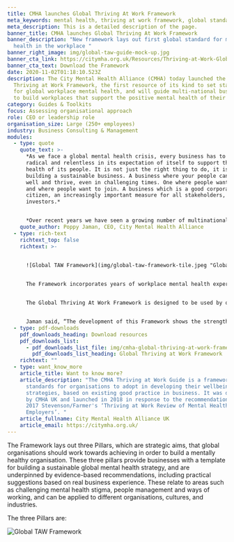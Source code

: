 ```yaml
---
title: CMHA launches Global Thriving At Work Framework
meta_keywords: mental health, thriving at work framework, global standards
meta_description: This is a detailed description of the page.
banner_title: CMHA launches Global Thriving At Work Framework
banner_description: "New framework lays out first global standard for mental
  health in the workplace "
banner_right_image: img/global-taw-guide-mock-up.jpg
banner_cta_link: https://citymha.org.uk/Resources/Thriving-at-Work-Global-Framework
banner_cta_text: Download the Framework
date: 2020-11-02T01:18:10.523Z
description: The City Mental Health Alliance (CMHA) today launched the Global
  Thriving at Work Framework, the first resource of its kind to set standards
  for global workplace mental health, and will guide multi-national businesses
  to build workplaces that support the positive mental health of their people.
category: Guides & Toolkits
focus: Assessing organisational approach
role: CEO or leadership role
organisation_size: Large (250+ employees)
industry: Business Consulting & Management
modules:
  - type: quote
    quote_text: >-
      *As we face a global mental health crisis, every business has to be
      radical and relentless in its expectation of itself to support the mental
      health of its people. It is not just the right thing to do, it is key to
      building a sustainable business. A business where your people can stay
      well and thrive, even in challenging times. One where people want to stay
      and where people want to join. A business which is a good corporate
      citizen, an increasingly important measure for all stakeholders, including
      investors.*


      *Over recent years we have seen a growing number of multinationals commit, or take steps to, support the mental health of their people across the world. The CMHA is sharing this business led, expert guided Global Framework to ensure that all multi-national organisations have the direction and guidance they need continue this journey. Now is the time to act.*
    quote_author: Poppy Jaman, CEO, City Mental Health Alliance
  - type: rich-text
    richtext_top: false
    richtext: >-
      

      ![Global TAW Framework](img/global-taw-framework-tile.jpeg "Global TAW Framework")


      The Framework incorporates years of workplace mental health experience from across the CMHA membership of 54 large businesses, including Deloitte, Oliver Wyman, HSBC and Linklaters. It has also been informed by mental health experts, academic research and workplace reports. 


      The Global Thriving At Work Framework is designed to be used by organisations that are seeking to develop global mental health and wellbeing approaches, or it can also be used as a baseline for the development of programmes of work in countries and/or cities that are just starting their journey. It does not replace the [existing UK](https://citymha.org.uk/Resources/Thriving-at-Work-UK-Guide) or [HK Thriving At Work Guides](https://www.cmhahk.org/wp-content/uploads/2020/02/20191114-CMHA-HK-TAW-Guide-Nov2019.pdf), which are more detailed and have been tailored to those particular regions, but it does align with them. The framework includes a simple means of self-assessment that will allow businesses to measure their progress against the three pillars, to help them further embed change.


      Jaman said, “The development of this Framework shows the strength of the CMHA global community as its pool its knowledge, data and experience to create a unique guide.”
  - type: pdf-downloads
    pdf_downloads_heading: Download resources
    pdf_downloads_list:
      - pdf_downloads_list_file: img/cmha-global-thriving-at-work-framework-final.pdf
        pdf_downloads_list_heading: Global Thriving at Work Framework
    richtext: ""
  - type: want_know_more
    article_title: Want to know more?
    article_description: "The CMHA Thriving at Work Guide is a framework of
      standards for organisations to adopt in developing their wellbeing
      strategies, based on existing good practice in business. It was developed
      by CMHA UK and launched in 2018 in response to the recommendations in the
      2017 Stevenson/Farmer's ‘Thriving at Work Review of Mental Health and
      Employers’. "
    article_fullname: City Mental Health Alliance UK
    article_email: https://citymha.org.uk/
---
```

The Framework lays out three Pillars, which are strategic aims, that global organisations should work towards achieving in order to build a mentally healthy organisation. These three pillars provide businesses with a template for building a sustainable global mental health strategy, and are underpinned by evidence-based recommendations, including practical suggestions based on real business experience. These relate to areas such as challenging mental health stigma, people management and ways of working, and can be applied to different organisations, cultures, and industries. 

The three Pillars are:

![Global TAW Framework](img/global-taw-framework-tile.jpeg "Global TAW Framework")